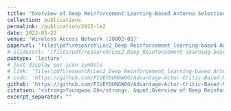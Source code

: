 ```yaml
---
title: "Overview of Deep Reinforcement Learning-Based Antenna Selection for MIMO Systems"
collection: publications
permalink: /publication/2022-le2
date: 2022-05-22
venue: 'Wireless Access Network (28802-01)'
paperurl: 'files\pdf\research\Lec2_Deep Reinforcement learning-based Antenna Selection for MIMO Systems.pdf'
# slidesurl: '/files/pdf/research/Lec2_Deep Reinforcement learning-based Antenna Selection for MIMO Systems.pdf'
pubtype: 'lecture'
# just display our icon symbols
# link: 'files\pdf\research\Lec2_Deep Reinforcement learning-based Antenna Selection for MIMO Systems.pdf'
# code: 'https://github.com/FIVEYOUNGWOO/Advantage-Actor-Critic-Based-MIMO-Antenna-Selection'
github: 'https://github.com/FIVEYOUNGWOO/Advantage-Actor-Critic-Based-MIMO-Antenna-Selection'
citation: '<strong>Youngwoo Oh</strong>. &quot;Overview of Deep Reinforcement Learning-Based Antenna Selection for MIMO Systems.&quot; <i>Wireless Access Network (28802-01)</i>, 2022.05.22.'
excerpt_separator: ""
---
```

